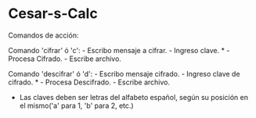 # Cesar-s-Calc

Comandos de acción:

Comando 'cifrar' ó 'c':
	- Escribo mensaje a cifrar.
	- Ingreso clave. *
	- Procesa Cifrado.
	- Escribe archivo.

Comando 'descifrar' ó 'd':
	- Escribo mensaje cifrado.
	- Ingreso clave de cifrado. *
	- Procesa Descifrado.
	- Escribe archivo.

* Las claves deben ser letras del alfabeto español, según su posición en el mismo('a' para 1, 'b' para 2, etc.)
